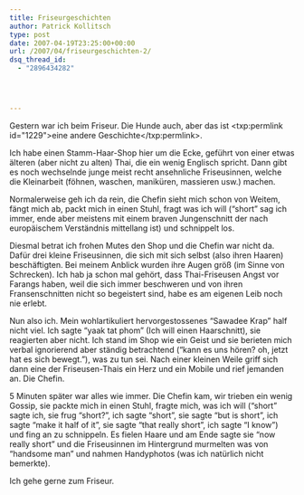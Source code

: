```yaml
---
title: Friseurgeschichten
author: Patrick Kollitsch
type: post
date: 2007-04-19T23:25:00+00:00
url: /2007/04/friseurgeschichten-2/
dsq_thread_id:
  - "2896434282"




---
```

Gestern war ich beim Friseur. Die Hunde auch, aber das ist <txp:permlink id="1229">eine andere Geschichte</txp:permlink>. 

Ich habe einen Stamm-Haar-Shop hier um die Ecke, gef&uuml;hrt von einer etwas &auml;lteren (aber nicht zu alten) Thai, die ein wenig Englisch spricht. Dann gibt es noch wechselnde junge meist recht ansehnliche Friseusinnen, welche die Kleinarbeit (f&ouml;hnen, waschen, manik&uuml;ren, massieren usw.) machen. 

Normalerweise geh ich da rein, die Chefin sieht mich schon von Weitem, f&auml;ngt mich ab, packt mich in einen Stuhl, fragt was ich will (&#8220;short&#8221; sag ich immer, ende aber meistens mit einem braven Jungenschnitt der nach europ&auml;ischem Verst&auml;ndnis mittellang ist) und schnippelt los. 

Diesmal betrat ich frohen Mutes den Shop und die Chefin war nicht da. Daf&uuml;r drei kleine Friseusinnen, die sich mit sich selbst (also ihren Haaren) besch&auml;ftigten. Bei meinem Anblick wurden ihre Augen gr&ouml;&szlig; (im Sinne von Schrecken). Ich hab ja schon mal geh&ouml;rt, dass Thai-Friseusen Angst vor Farangs haben, weil die sich immer beschweren und von ihren Fransenschnitten nicht so begeistert sind, habe es am eigenen Leib noch nie erlebt. 

Nun also ich. Mein wohlartikuliert hervorgestossenes &#8220;Sawadee Krap&#8221; half nicht viel. Ich sagte &#8220;yaak tat phom&#8221; (Ich will einen Haarschnitt), sie reagierten aber nicht. Ich stand im Shop wie ein Geist und sie berieten mich verbal ignorierend aber st&auml;ndig betrachtend (&#8220;kann es uns h&ouml;ren? oh, jetzt hat es sich bewegt.&#8221;), was zu tun sei. Nach einer kleinen Weile griff sich dann eine der Friseusen-Thais ein Herz und ein Mobile und rief jemanden an. Die Chefin. 

5 Minuten sp&auml;ter war alles wie immer. Die Chefin kam, wir trieben ein wenig Gossip, sie packte mich in einen Stuhl, fragte mich, was ich will (&#8220;short&#8221; sagte ich, sie frug &#8220;short?&#8221;, ich sagte &#8220;short&#8221;, sie sagte &#8220;but is short&#8221;, ich sagte &#8220;make it half of it&#8221;, sie sagte &#8220;that really short&#8221;, ich sagte &#8220;I know&#8221;) und fing an zu schnippeln. Es fielen Haare und am Ende sagte sie &#8220;now really short&#8221; und die Friseusinnen im Hintergrund murmelten was von &#8220;handsome man&#8221; und nahmen Handyphotos (was ich nat&uuml;rlich nicht bemerkte).

Ich gehe gerne zum Friseur.